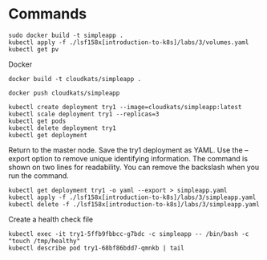 # Commands

```
sudo docker build -t simpleapp .
kubectl apply -f ./lsf158x[introduction-to-k8s]/labs/3/volumes.yaml
kubectl get pv
```

Docker
```
docker build -t cloudkats/simpleapp .

docker push cloudkats/simpleapp

kubectl create deployment try1 --image=cloudkats/simpleapp:latest
kubectl scale deployment try1 --replicas=3
kubectl get pods
kubectl delete deployment try1
kubectl get deployment
```

Return to the master node. Save the try1 deployment as YAML. Use the –export option to remove unique identifying
information. The command is shown on two lines for readability. You can remove the backslash when you run the
command.

```
kubectl get deployment try1 -o yaml --export > simpleapp.yaml
kubectl apply -f ./lsf158x[introduction-to-k8s]/labs/3/simpleapp.yaml
kubectl delete -f ./lsf158x[introduction-to-k8s]/labs/3/simpleapp.yaml
```

Create a health check file
```
kubectl exec -it try1-5ffb9fbbcc-g7bdc -c simpleapp -- /bin/bash -c "touch /tmp/healthy"
kubectl describe pod try1-68bf86bdd7-qmnkb | tail
```